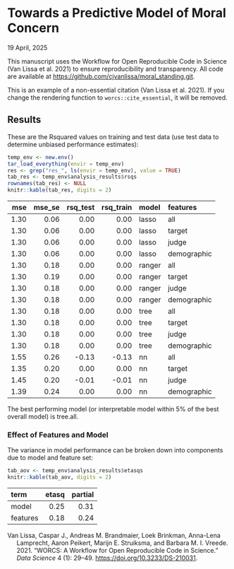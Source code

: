 Towards a Predictive Model of Moral Concern
================
19 April, 2025

This manuscript uses the Workflow for Open Reproducible Code in Science
(Van Lissa et al. 2021) to ensure reproducibility and transparency. All
code <!--and data--> are available at
<https://github.com/cjvanlissa/moral_standing.git>.

This is an example of a non-essential citation (Van Lissa et al. 2021).
If you change the rendering function to `worcs::cite_essential`, it will
be removed.

<!--The function below inserts a notification if the manuscript is knit using synthetic data. Make sure to insert it after load_data().-->

## Results

These are the Rsquared values on training and test data (use test data
to determine unbiased performance estimates):

``` r
temp_env <- new.env()
tar_load_everything(envir = temp_env)
res <- grep("res_", ls(envir = temp_env), value = TRUE)
tab_res <- temp_env$analysis_results$rsqs
rownames(tab_res) <- NULL
knitr::kable(tab_res, digits = 2)
```

|  mse | mse_se | rsq_test | rsq_train | model  | features    |
|-----:|-------:|---------:|----------:|:-------|:------------|
| 1.30 |   0.06 |     0.00 |      0.00 | lasso  | all         |
| 1.30 |   0.06 |     0.00 |      0.00 | lasso  | target      |
| 1.30 |   0.06 |     0.00 |      0.00 | lasso  | judge       |
| 1.30 |   0.06 |     0.00 |      0.00 | lasso  | demographic |
| 1.30 |   0.18 |     0.00 |      0.00 | ranger | all         |
| 1.30 |   0.19 |     0.00 |      0.00 | ranger | target      |
| 1.30 |   0.18 |     0.00 |      0.00 | ranger | judge       |
| 1.30 |   0.18 |     0.00 |      0.00 | ranger | demographic |
| 1.30 |   0.18 |     0.00 |      0.00 | tree   | all         |
| 1.30 |   0.18 |     0.00 |      0.00 | tree   | target      |
| 1.30 |   0.18 |     0.00 |      0.00 | tree   | judge       |
| 1.30 |   0.18 |     0.00 |      0.00 | tree   | demographic |
| 1.55 |   0.26 |    -0.13 |     -0.13 | nn     | all         |
| 1.35 |   0.20 |     0.00 |      0.00 | nn     | target      |
| 1.45 |   0.20 |    -0.01 |     -0.01 | nn     | judge       |
| 1.39 |   0.24 |     0.00 |      0.00 | nn     | demographic |

The best performing model (or interpretable model within 5% of the best
overall model) is tree.all.

### Effect of Features and Model

The variance in model performance can be broken down into components due
to model and feature set:

``` r
tab_aov <- temp_env$analysis_results$etasqs
knitr::kable(tab_aov, digits = 2)
```

| term     | etasq | partial |
|:---------|------:|--------:|
| model    |  0.25 |    0.31 |
| features |  0.18 |    0.24 |

<div id="refs" class="references csl-bib-body hanging-indent"
entry-spacing="0">

<div id="ref-vanlissaWORCSWorkflowOpen2021" class="csl-entry">

Van Lissa, Caspar J., Andreas M. Brandmaier, Loek Brinkman, Anna-Lena
Lamprecht, Aaron Peikert, Marijn E. Struiksma, and Barbara M. I. Vreede.
2021. “WORCS: A Workflow for Open Reproducible Code in Science.” *Data
Science* 4 (1): 29–49. <https://doi.org/10.3233/DS-210031>.

</div>

</div>
